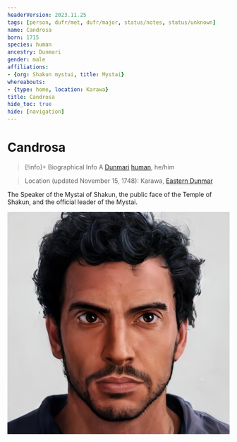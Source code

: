 ```yaml
---
headerVersion: 2023.11.25
tags: [person, dufr/met, dufr/major, status/notes, status/unknown]
name: Candrosa
born: 1715
species: human
ancestry: Dunmari
gender: male
affiliations:
- {org: Shakun mystai, title: Mystai}
whereabouts:
- {type: home, location: Karawa}
title: Candrosa
hide_toc: true
hide: [navigation]
---
```

# Candrosa
>[!info]+ Biographical Info
> A [Dunmari](<../../gazetteer/greater-dunmar/realms/dunmar/dunmar.md>) [human](<../../species/humans/humans.md>), he/him
> 
> 
>> 

>Location (updated November 15, 1748): Karawa, [Eastern Dunmar](<../../gazetteer/greater-dunmar/realms/dunmar/eastern-dunmar/eastern-dunmar.md>)

The Speaker of the Mystai of Shakun, the public face of the Temple of Shakun, and the official leader of the Mystai.

![Candrosa Portrait](../../assets/candrosa-portrait.png)
